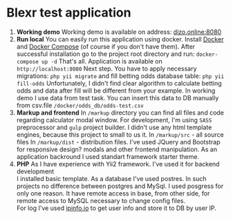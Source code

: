 # Blexr test application
1. **Working demo**
    Working demo is available on address: 
    [dizo.online:8080](dizo.online:8080)
2. **Run local**
    You can easily run this application using docker.
    Install [Docker](https://docs.docker.com/engine/installation/linux/ubuntu/) and [Docker Compose](https://docs.docker.com/compose/install/#alternative-install-options) (of course if you don't have them).
  After successful installation go to the project root directory and run: 
   ` docker-compose up -d `
  That's all. Application  is available on 
  ` http://localhost:8080`
  Next step. You have to apply necessary migrations:
  `php yii migrate`
  and fill betting odds database table:
    `php yii fill-odds`
  Unfortunately, I didn't find clear algorithm to calculate betting odds and data after fill will be different from your example.
  In working demo I use data from test task. You can insert this data to DB manually from csv.file
  `/docker/odds_db/odds-test.csv `
3. **Markup and frontend**
  In `/markup` directory you can find all files and code regarding calculator  modal window. For development, I'm using `SASS` preprocessor and `gulp` project builder. I didn't use any html template engines, because this project to small to us it.
  In  `/markup/src`  - all source files
  In  `/markup/dist`  - distribution files.
  I've used JQuery and Bootstrap for responsive design? modals and other frontend manipulation. 
  As an application  backround I used standart framework starter theme.
4. **PHP**
  As I have experience with Yii2 framework. I've used it for backend development         
I installed basic template. As a database I've used postres. In such projects no difference between postgres and MySql. I used posgress for only one reason. It have remote access in base, from other side, for remote access to MySQL necessary to change config files.    
For log I've used [ipinfo.io](www.ipinfo.io) to get user info and store it to DB by user IP. 

